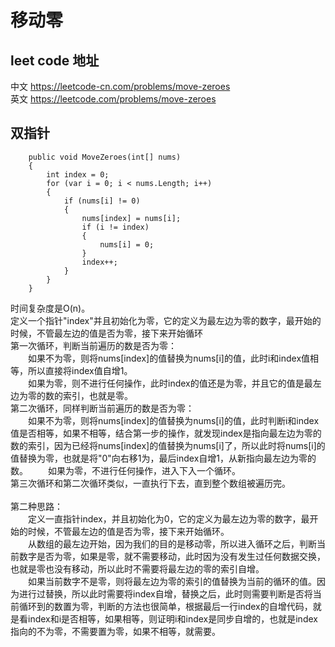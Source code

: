 # 移动零

## leet code 地址
中文 https://leetcode-cn.com/problems/move-zeroes<br/>
英文 https://leetcode.com/problems/move-zeroes

## 双指针
```
    public void MoveZeroes(int[] nums)
    {
        int index = 0;
        for (var i = 0; i < nums.Length; i++)
        {
            if (nums[i] != 0)
            {
                nums[index] = nums[i];
                if (i != index)
                {
                    nums[i] = 0;
                }
                index++;
            }
        }
    }
```
时间复杂度是O(n)。<br/>
定义一个指针"index"并且初始化为零，它的定义为最左边为零的数字，最开始的时候，不管最左边的值是否为零，接下来开始循环<br/>
第一次循环，判断当前遍历的数是否为零：<br/>
&emsp;&emsp;如果不为零，则将nums[index]的值替换为nums[i]的值，此时i和index值相等，所以直接将index值自增1。<br/>
&emsp;&emsp;如果为零，则不进行任何操作，此时index的值还是为零，并且它的值是最左边为零的数的索引，也就是零。<br/>
第二次循环，同样判断当前遍历的数是否为零：<br/>
&emsp;&emsp;如果不为零，则将nums[index]的值替换为nums[i]的值，此时判断i和index值是否相等，如果不相等，结合第一步的操作，就发现index是指向最左边为零的数的索引，因为已经将nums[index]的值替换为nums[i]了，所以此时将nums[i]的值替换为零，也就是将"0"向右移1为，最后index自增1，从新指向最左边为零的数。
&emsp;&emsp;如果为零，不进行任何操作，进入下入一个循环。<br/>
第三次循环和第二次循环类似，一直执行下去，直到整个数组被遍历完。<br/><br/>
第二种思路：<br/>
&emsp;&emsp;定义一直指针index，并且初始化为0，它的定义为最左边为零的数字，最开始的时候，不管最左边的值是否为零，接下来开始循环。<br/>
&emsp;&emsp;从数组的最左边开始，因为我们的目的是移动零，所以进入循环之后，判断当前数字是否为零，如果是零，就不需要移动，此时因为没有发生过任何数据交换，也就是零也没有移动，所以此时不需要将最左边的零的索引自增。<br/>
&emsp;&emsp;如果当前数字不是零，则将最左边为零的索引的值替换为当前的循环的值。因为进行过替换，所以此时需要将index自增，替换之后，此时则需要判断是否将当前循环到的数置为零，判断的方法也很简单，根据最后一行index的自增代码，就是看index和i是否相等，如果相等，则证明i和index是同步自增的，也就是index指向的不为零，不需要置为零，如果不相等，就需要。
